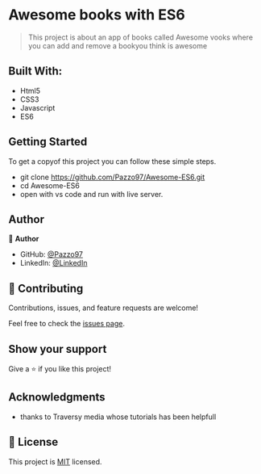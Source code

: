 # Awesome books with ES6

> This project is about an app of books called Awesome vooks where you can add and remove a bookyou think is awesome


## Built With:

- Html5
- CSS3
- Javascript
- ES6


## Getting Started

To get a copyof this project you can follow these simple steps.

- git clone https://github.com/Pazzo97/Awesome-ES6.git
- cd Awesome-ES6
- open with vs code and run with live server.

## Author

👤 **Author**

- GitHub: [@Pazzo97](https://github.com/Pazzo97)
- LinkedIn: [@LinkedIn](https://www.linkedin.com/in/patrick-mukunzi-8389861a9/)

## 🤝 Contributing

Contributions, issues, and feature requests are welcome!

Feel free to check the [issues page](https://github.com/Pazzo97/Awesome-ES6/issues).

## Show your support

Give a ⭐️ if you like this project!

## Acknowledgments

- thanks to Traversy media whose tutorials has been helpfull 

## 📝 License

This project is [MIT](LICENSE) licensed.